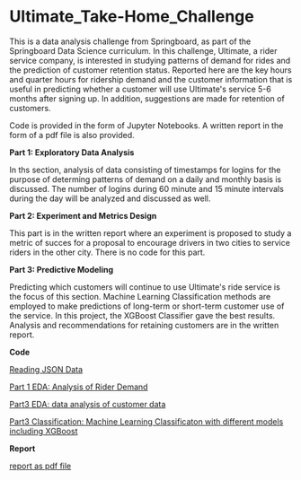 # Ultimate_Take-Home_Challenge

This is a data analysis challenge from Springboard, as part of the Springboard Data Science curriculum.
In this challenge, Ultimate, a rider service company, is interested in studying patterns of demand for rides
and the prediction of customer retention status. Reported here are the key hours and quarter hours for ridership demand
and the customer information that is useful in predicting whether a customer will use Ultimate's service 5-6 months after signing up.
In addition, suggestions are made for retention of customers.

Code is provided in the form of Jupyter Notebooks.
A written report in the form of a pdf file is also provided. 

**Part 1: Exploratory Data Analysis** 

In ths section, analysis of data consisting of timestamps for logins for the purpose of determing patterns of demand on
a daily and monthly basis is discussed. The number of logins during 60 minute and 15 minute intervals during the day will be analyzed and discussed as well.

**Part 2: Experiment and Metrics Design**

This part is in the written report where an experiment is proposed to study a metric of succes for a proposal to encourage drivers in two cities to service riders in the other city. There is no code for this part.

**Part 3: Predictive Modeling**

Predicting which customers will continue to use Ultimate's ride service is the focus of this section.
Machine Learning Classification methods are employed to make predictions of long-term or short-term customer
use of the service. In this project, the XGBoost Classifier gave the best results. Analysis and recommendations for
retaining customers are in the written report. 

**Code**

[Reading JSON Data](https://github.com/swlew369/Ultimate_Take-Home_Challenge/blob/master/Data_EDA_Reading_JSON_Files.ipynb)

[Part 1 EDA: Analysis of Rider Demand](https://github.com/swlew369/Ultimate_Take-Home_Challenge/blob/master/Data_EDA_Part_1.ipynb)

[Part3 EDA: data analysis of customer data](https://github.com/swlew369/Ultimate_Take-Home_Challenge/blob/master/Ultimate_Challenge_Part_3_EDA.ipynb)

[Part3 Classification: Machine Learning Classificaton with different models including XGBoost](https://github.com/swlew369/Ultimate_Take-Home_Challenge/blob/master/Ultimate_Challenge_Part_3_Classification-XGBoost_Optim_2.ipynb)


**Report**

[report as pdf file](https://github.com/swlew369/Ultimate_Take-Home_Challenge/blob/master/Ultimate_Report_Lew.pdf)

